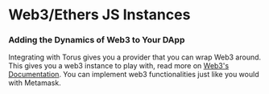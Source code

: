 # Web3/Ethers JS Instances

### Adding the Dynamics of Web3 to Your DApp

Integrating with Torus gives you a provider that you can wrap Web3 around. This gives you a web3 instance to play with, read more on [Web3's Documentation](https://web3js.readthedocs.io/en/1.0/). You can implement web3 functionalities just like you would with Metamask.

